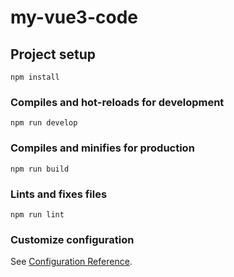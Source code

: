 # my-vue3-code

## Project setup
```
npm install
```

### Compiles and hot-reloads for development
```
npm run develop
```

### Compiles and minifies for production
```
npm run build
```

### Lints and fixes files
```
npm run lint
```

### Customize configuration
See [Configuration Reference](https://cli.vuejs.org/config/).
